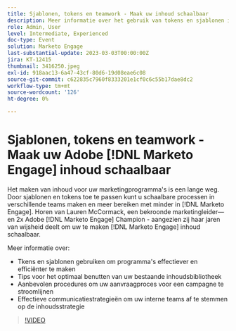 ```yaml
---
title: Sjablonen, tokens en teamwork - Maak uw inhoud schaalbaar
description: Meer informatie over het gebruik van tokens en sjablonen in [!DNL Marketo Engage]. Ontdek tips voor het optimaal benutten van uw bestaande inhoudsbibliotheek.
role: Admin, User
level: Intermediate, Experienced
doc-type: Event
solution: Marketo Engage
last-substantial-update: 2023-03-03T00:00:00Z
jira: KT-12415
thumbnail: 3416250.jpeg
exl-id: 918aac13-6a47-43cf-80d6-19d08eae6c08
source-git-commit: c622835c7960f8333201e1cf0c6c55b17dae8dc2
workflow-type: tm+mt
source-wordcount: '126'
ht-degree: 0%

---
```


# Sjablonen, tokens en teamwork - Maak uw Adobe [!DNL Marketo Engage] inhoud schaalbaar

Het maken van inhoud voor uw marketingprogramma&#39;s is een lange weg. Door sjablonen en tokens toe te passen kunt u schaalbare processen in verschillende teams maken en meer bereiken met minder in [!DNL Marketo Engage]. Horen van Lauren McCormack, een bekroonde marketingleider—en 2x Adobe [!DNL Marketo Engage] Champion - aangezien zij haar jaren van wijsheid deelt om uw te maken [!DNL Marketo Engage] inhoud schaalbaar.

Meer informatie over:

* Tkens en sjablonen gebruiken om programma&#39;s effectiever en efficiënter te maken
* Tips voor het optimaal benutten van uw bestaande inhoudsbibliotheek
* Aanbevolen procedures om uw aanvraagproces voor een campagne te stroomlijnen
* Effectieve communicatiestrategieën om uw interne teams af te stemmen op de inhoudsstrategie

>[!VIDEO](https://video.tv.adobe.com/v/3416250/?quality=12&learn=on)
